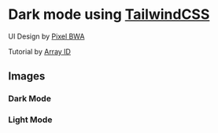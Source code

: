 # Dark mode using [TailwindCSS](https://tailwindcss.com/)

UI Design by [Pixel BWA](https://pixel.buildwithangga.com/)

Tutorial by [Array ID](https://youtu.be/EAGrIGIPUrY)

## Images

### Dark Mode

### Light Mode
